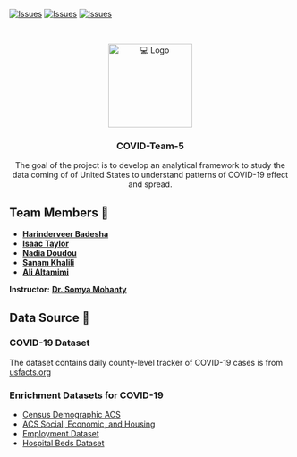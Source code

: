 [![Issues](https://img.shields.io/github/contributors/UNCG-CSE/COVID-Team-5?style=flat-square)](https://github.com/UNCG-CSE/COVID-Team-5/graphs/contributors)
[![Issues](https://img.shields.io/github/issues/UNCG-CSE/COVID-Team-5.svg?style=flat-square)](https://github.com/UNCG-CSE/COVID-Team-5/issues)
[![Issues](https://img.shields.io/github/downloads/UNCG-CSE/COVID-Team-5/total?logo=download&style=flat-square)](https://github.com/UNCG-CSE/COVID-Team-5/)


<!-- PROJECT LOGO -->
<br />
<p align="center">
  <a href="https://github.com/UNCG-CSE/COVID-Team-5/">
    <img src="https://emoji.beeimg.com/💻/200" alt="💻 Logo" width="150" height="150">
  </a>

  <h3 align="center">COVID-Team-5</h3>

  <p align="center">
    The goal of the project is to develop an analytical framework to study the data coming of of United States to understand patterns of COVID-19 effect and spread.
  </p>
</p>

## Team Members 📣

- [**Harinderveer Badesha**](https://github.com/HarinB4)
- [**Isaac Taylor**](https://github.com/iataylor15)
- [**Nadia Doudou**](https://github.com/diatt17)
- [**Sanam Khalili**](https://github.com/SanamKhalili)
- [**Ali Altamimi**](https://github.com/CodingTheories)


**Instructor:** [**Dr. Somya Mohanty**](https://github.com/somyamohanty)

## Data Source 📜
### COVID-19 Dataset
The dataset contains daily county-level tracker of COVID-19 cases is from [usfacts.org](https://usafacts.org/visualizations/coronavirus-covid-19-spread-map/)

### Enrichment Datasets for COVID-19 
- [Census Demographic ACS](https://data.census.gov/cedsci/table?q=dp&tid=ACSDP1Y2018.DP05)
- [ACS Social, Economic, and Housing](https://data.census.gov/cedsci/table?q=dp&tid=ACSDP1Y2018.DP05)
- [Employment Dataset](https://www.bls.gov/cew/downloadable-data-files.htm)
- [Hospital Beds Dataset](https://coronavirus-resources.esri.com/datasets/1044bb19da8d4dbfb6a96eb1b4ebf629_0/data?geometry=-40.957%2C-16.820%2C15.996%2C72.123)
